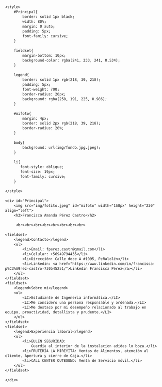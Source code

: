 <!DOCTYPE html>
<html lang="es">
<head>
    <meta charset="UTF-8">
    <meta http-equiv="X-UA-Compatible" content="IE=edge">
    <meta name="viewport" content="width=device-width, initial-scale=1.0">
    <title>Francisca Pérez</title>
</head>
<body>

    <style>
        #Principal{
            border: solid 1px black;
            width: 80%;
            margin: 0 auto;
            padding: 5px;
            font-family: cursive;
        }

        fieldset{
            margin-bottom: 10px;
            background-color: rgba(241, 233, 241, 0.534);
        }

        legend{
            border: solid 1px rgb(218, 39, 218);
            padding: 5px;
            font-weight: 700;
            border-radius: 20px;
            background: rgba(250, 191, 225, 0.986);
        }

        #mifoto{
            margin: 4px;
            border: solid 2px rgb(218, 39, 218);
            border-radius: 20%;
        }

        body{
            background: url(img/fondo.jpg.jpeg);
        }

        li{
           font-style: oblique;
           font-size: 19px;
           font-family: cursive;
        }

    </style>

    <div id="Principal">
        <img src="img/fotito.jpeg" id="mifoto" width="160px" height="230" align="left">
        <h2>Francisca Amanda Pérez Castro</h2>

         <br><br><br><br><br><br><br><br>
         
    <fieldset>
        <legend>Contacto</legend>
        <ul>
            <li>Email: fperez.castr@gmail.com</li>
            <li>Celular: +56949794435</li>
            <li>Dirección: Calle doce A #1095, Peñalolén</li>
            <li>Linkedin: <a href="https://www.linkedin.com/in/francisca-p%C3%A9rez-castro-730b45251/">Linkedin Francisca Pérez</a></li>
        </ul>
    </fieldset>
    <fieldset>
        <legend>Sobre mi</legend>
        <ul>
            <LI>Estudiante de Ingeneria informática.</LI>
            <LI>Me considero una persona responsable y ordenada.</LI>
            <LI>Me destaco por mi desempeño relacionado al trabajo en equipo, proactividad, detallista y prudente.</LI>
        </ul>
    </fieldset>
    <fieldset>
        <legend>Experiencia laboral</legend>
        <ul>
            <li>EULEN SEGURIDAD:
                Guardia al interior de la instalacion adidas lo boza.</li>
            <li>FRUTERÍA LA MIREYITA: Ventas de Alimentos, atención al cliente, Apertura y cierre de Caja.</li> 
            <li>CALL CENTER OUTBOUND: Venta de Servicio móvil.</li>
        </ul>
    </fieldset>

    </div>
    
</body>
</html>
